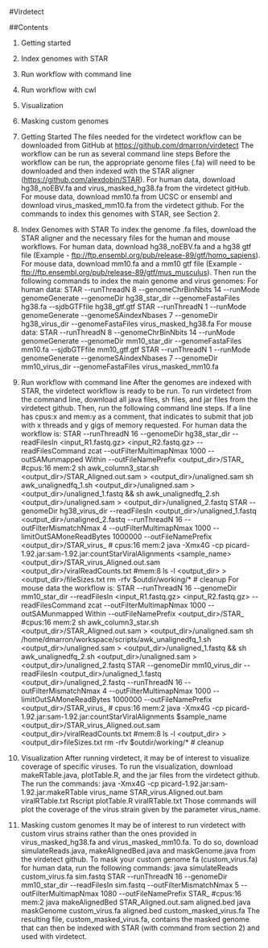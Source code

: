 #Virdetect

##Contents

1. Getting started
2. Index genomes with STAR
3. Run workflow with command line
4. Run workflow with cwl
5. Visualization
6. Masking custom genomes

1. Getting Started
The files needed for the virdetect workflow can be downloaded from
GitHub at https://github.com/dmarron/virdetect
The workflow can be run as several command line steps
Before the workflow can be run, the appropriate genome files (.fa) will need
to be downloaded and then indexed with the STAR aligner
(https://github.com/alexdobin/STAR). For human data, download
hg38_noEBV.fa and virus_masked_hg38.fa from the virdetect gitHub. For
mouse data, download mm10.fa from UCSC or ensembl and download
virus_masked_mm10.fa from the virdetect github. For the commands to
index this genomes with STAR, see Section 2.
2. Index Genomes with STAR
To index the genome .fa files, download the STAR aligner and the
necessary files for the human and mouse workflows.
For human data, download hg38_noEBV.fa and a hg38 gtf file (Example -
ftp://ftp.ensembl.org/pub/release-89/gtf/homo_sapiens).
For mouse data, download mm10.fa and a mm10 gtf file (Example -
ftp://ftp.ensembl.org/pub/release-89/gtf/mus_musculus).
Then run the following commands to index the main genome and virus
genomes:
For human data:
STAR --runThreadN 8 --genomeChrBinNbits 14 --runMode
genomeGenerate --genomeDir hg38_star_dir --genomeFastaFiles hg38.fa
--sjdbGTFfile hg38_gtf.gtf
STAR --runThreadN 1 --runMode genomeGenerate
--genomeSAindexNbases 7 --genomeDir hg38_virus_dir
--genomeFastaFiles virus_masked_hg38.fa
For mouse data:
STAR --runThreadN 8 --genomeChrBinNbits 14 --runMode
genomeGenerate --genomeDir mm10_star_dir --genomeFastaFiles
mm10.fa --sjdbGTFfile mm10_gtf.gtf
STAR --runThreadN 1 --runMode genomeGenerate
--genomeSAindexNbases 7 --genomeDir mm10_virus_dir
--genomeFastaFiles virus_masked_mm10.fa
3. Run workflow with command line
After the genomes are indexed with STAR, the virdetect workflow is ready
to be run. To run virdetect from the command line, download all java files,
sh files, and jar files from the virdetect github. Then, run the following command line steps.
If a line has cpus:x and mem:y as a comment, that indicates to submit that job with x threads and y
gigs of memory requested.
For human data the workflow is:
STAR --runThreadN 16 --genomeDir hg38_star_dir --readFilesIn
<input_R1.fastq.gz> <input_R2.fastq.gz> --readFilesCommand zcat
--outFilterMultimapNmax 1000 --outSAMunmapped Within
--outFileNamePrefix <output_dir>/STAR_ #cpus:16 mem:2
sh awk_column3_star.sh <output_dir>/STAR_Aligned.out.sam >
<output_dir>/unaligned.sam
sh awk_unalignedfq_1.sh
<output_dir>/unaligned.sam > <output_dir>/unaligned_1.fastq && sh
awk_unalignedfq_2.sh <output_dir>/unaligned.sam >
<output_dir>/unaligned_2.fastq
STAR --genomeDir hg38_virus_dir --readFilesIn
<output_dir>/unaligned_1.fastq <output_dir>/unaligned_2.fastq
--runThreadN 16 --outFilterMismatchNmax 4 --outFilterMultimapNmax 1000
--limitOutSAMoneReadBytes 1000000 --outFileNamePrefix
<output_dir>/STAR_virus_ # cpus:16 mem:2
java -Xmx4G -cp picard-1.92.jar:sam-1.92.jar:countStarViralAlignments
<sample_name> <output_dir>/STAR_virus_Aligned.out.sam
<output_dir>/viralReadCounts.txt #mem:8
ls -l <output_dir> > <output_dir>/fileSizes.txt
rm -rfv $outdir/working/* # cleanup
For mouse data the workflow is:
STAR --runThreadN 16 --genomeDir mm10_star_dir --readFilesIn
<input_R1.fastq.gz> <input_R2.fastq.gz> --readFilesCommand zcat
--outFilterMultimapNmax 1000 --outSAMunmapped Within
--outFileNamePrefix <output_dir>/STAR_ #cpus:16 mem:2
sh awk_column3_star.sh <output_dir>/STAR_Aligned.out.sam >
<output_dir>/unaligned.sam
sh /home/dmarron/workspace/scripts/awk_unalignedfq_1.sh
<output_dir>/unaligned.sam > <output_dir>/unaligned_1.fastq && sh
awk_unalignedfq_2.sh <output_dir>/unaligned.sam >
<output_dir>/unaligned_2.fastq
STAR --genomeDir mm10_virus_dir --readFilesIn
<output_dir>/unaligned_1.fastq <output_dir>/unaligned_2.fastq
--runThreadN 16 --outFilterMismatchNmax 4 --outFilterMultimapNmax 1000
--limitOutSAMoneReadBytes 1000000 --outFileNamePrefix
<output_dir>/STAR_virus_ # cpus:16 mem:2
java -Xmx4G -cp picard-1.92.jar:sam-1.92.jar:countStarViralAlignments
$sample_name <output_dir>/STAR_virus_Aligned.out.sam
<output_dir>/viralReadCounts.txt #mem:8
ls -l <output_dir> > <output_dir>fileSizes.txt
rm -rfv $outdir/working/* # cleanup
5. Visualization
After running virdetect, it may be of interest to visualize coverage of specific
viruses. To run the visualization, download makeRTable.java, plotTable.R,
and the jar files from the virdetect github. The run the commands:
java -Xmx4G -cp picard-1.92.jar:sam-1.92.jar:makeRTable virus_name
STAR_virus.Aligned.out.bam viralRTable.txt
Rscript plotTable.R viralRTable.txt
Those commands will plot the coverage of the virus strain given by the
parameter virus_name.
6. Masking custom genomes
It may be of interest to run virdetect with custom virus strains rather than
the ones provided in virus_masked_hg38.fa and virus_masked_mm10.fa.
To do so, download simulateReads.java, makeAlignedBed.java and
maskGenome.java from the virdetect github. To mask your custom
genome fa (custom_virus.fa) for human data, run the following commands:
java simulateReads custom_virus.fa sim.fastq
STAR --runThreadN 16 --genomeDir mm10_star_dir --readFilesIn sim.fastq
--outFilterMismatchNmax 5 --outFilterMultimapNmax 1080
--outFileNamePrefix STAR_ #cpus:16 mem:2
java makeAlignedBed STAR_Aligned.out.sam aligned.bed
java maskGenome custom_virus.fa aligned.bed custom_masked_virus.fa
The resulting file, custom_masked_virus.fa, contains the masked genome
that can then be indexed with STAR (with command from section 2) and
used with virdetect.
